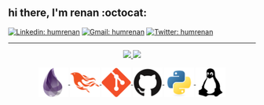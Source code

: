 
## hi there, I'm renan :octocat:

[![Linkedin: humrenan](https://img.shields.io/badge/-humrenan-blue?style=flat-square&logo=Linkedin&logoColor=white&link=https://www.linkedin.com/in/humrenan/)](https://www.linkedin.com/in/humrenan/)
[![Gmail: humrenan](https://img.shields.io/badge/-humrenan-red?style=flat-square&logo=Gmail&logoColor=white&link=mailto:humrenan@gmail.com/)](mailto:humrenan@gmail.com/)
[![Twitter: humrenan](https://img.shields.io/badge/-hotwheelson-blue?style=flat-square&logo=Twitter&logoColor=white&link=https://twitter.com/humrenan)](https://twitter.com/humrenan)


 ---
<div align="center">
  <a href="https://github.com/humrenan">
  <img height="180em" src="https://github-readme-stats.vercel.app/api?username=humrenan&show_icons=true&theme=dracula&include_all_commits=true&count_private=true"/>
  <img height="180em" src="https://github-readme-stats.vercel.app/api/top-langs/?username=humrenan&layout=compact&langs_count=16&theme=dracula"/>
<div>

   <div style="display: inline_block"><br>

   <img align="center" alt="elixir logo"  height="60" width="60" src="https://raw.githubusercontent.com/devicons/devicon/master/icons/elixir/elixir-original.svg">
   <img align="center" alt="phoenix logo"  height="60" width="60" src="https://raw.githubusercontent.com/devicons/devicon/master/icons/phoenix/phoenix-original.svg">
   <img align="center" alt="git logo" height="60" width="60" src="https://raw.githubusercontent.com/devicons/devicon/master/icons/git/git-plain.svg">
   <img align="center" alt="github logo" height="60" width="60" src="https://raw.githubusercontent.com/devicons/devicon/master/icons/github/github-original.svg">
   <img align="center" alt="python logo" height="60" width="60" src="https://raw.githubusercontent.com/devicons/devicon/master/icons/python/python-original.svg">
   <img align="center" alt="linux logo" height="60" width="60" src="https://raw.githubusercontent.com/devicons/devicon/master/icons/linux/linux-plain.svg">

   </div>
